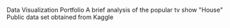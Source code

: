 Data Visualization Portfolio
A brief analysis of the popular tv show "House"
Public data set obtained from Kaggle
